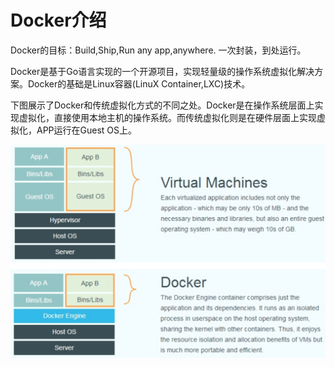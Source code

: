 # Docker介绍
Docker的目标：Build,Ship,Run any app,anywhere. 一次封装，到处运行。

Docker是基于Go语言实现的一个开源项目，实现轻量级的操作系统虚拟化解决方案。Docker的基础是Linux容器(LinuX Container,LXC)技术。

下图展示了Docker和传统虚拟化方式的不同之处。Docker是在操作系统层面上实现虚拟化，直接使用本地主机的操作系统。而传统虚拟化则是在硬件层面上实现虚拟化，APP运行在Guest OS上。 

![docker与传统虚拟化之间的区别](https://github.com/felix1115/Docs/blob/master/Images/docker-1.png)

